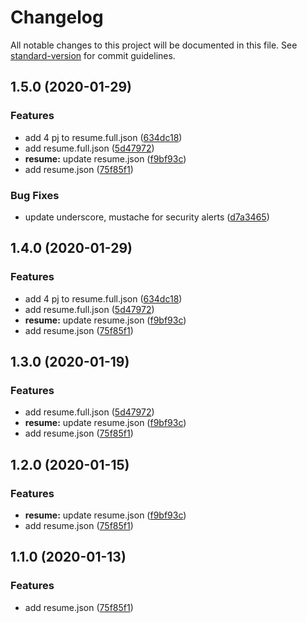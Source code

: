 # Changelog

All notable changes to this project will be documented in this file. See [standard-version](https://github.com/conventional-changelog/standard-version) for commit guidelines.

## 1.5.0 (2020-01-29)

### Features

- add 4 pj to resume.full.json ([634dc18](https://github.com/HiromiShikata/profile/commit/634dc1848311b19367100c0c74ac3b18e6916aaa))
- add resume.full.json ([5d47972](https://github.com/HiromiShikata/profile/commit/5d479722fa5053cbe990e400d2157ebb059b1f19))
- **resume:** update resume.json ([f9bf93c](https://github.com/HiromiShikata/profile/commit/f9bf93c7eddb22ffbfcd5abd7764ef903b6789e6))
- add resume.json ([75f85f1](https://github.com/HiromiShikata/profile/commit/75f85f1856d6abc61e29766da6a3653ae096387c))

### Bug Fixes

- update underscore, mustache for security alerts ([d7a3465](https://github.com/HiromiShikata/profile/commit/d7a34653051b9747fa88950fb858a8bcc9673a2d))

## 1.4.0 (2020-01-29)

### Features

- add 4 pj to resume.full.json ([634dc18](https://github.com/HiromiShikata/profile/commit/634dc1848311b19367100c0c74ac3b18e6916aaa))
- add resume.full.json ([5d47972](https://github.com/HiromiShikata/profile/commit/5d479722fa5053cbe990e400d2157ebb059b1f19))
- **resume:** update resume.json ([f9bf93c](https://github.com/HiromiShikata/profile/commit/f9bf93c7eddb22ffbfcd5abd7764ef903b6789e6))
- add resume.json ([75f85f1](https://github.com/HiromiShikata/profile/commit/75f85f1856d6abc61e29766da6a3653ae096387c))

## 1.3.0 (2020-01-19)

### Features

- add resume.full.json ([5d47972](https://github.com/HiromiShikata/profile/commit/5d479722fa5053cbe990e400d2157ebb059b1f19))
- **resume:** update resume.json ([f9bf93c](https://github.com/HiromiShikata/profile/commit/f9bf93c7eddb22ffbfcd5abd7764ef903b6789e6))
- add resume.json ([75f85f1](https://github.com/HiromiShikata/profile/commit/75f85f1856d6abc61e29766da6a3653ae096387c))

## 1.2.0 (2020-01-15)

### Features

- **resume:** update resume.json ([f9bf93c](https://github.com/HiromiShikata/profile/commit/f9bf93c7eddb22ffbfcd5abd7764ef903b6789e6))
- add resume.json ([75f85f1](https://github.com/HiromiShikata/profile/commit/75f85f1856d6abc61e29766da6a3653ae096387c))

## 1.1.0 (2020-01-13)

### Features

- add resume.json ([75f85f1](https://github.com/HiromiShikata/profile/commit/75f85f1856d6abc61e29766da6a3653ae096387c))

